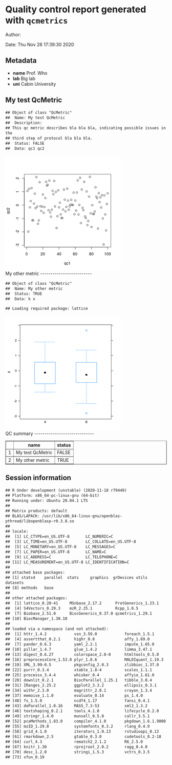Quality control report generated with `qcmetrics`
===========================================


Author: 

Date: Thu Nov 26 17:39:30 2020


Metadata
-----------------------------

- **name** Prof. Who
- **lab** Big lab
- **uni** Cabin University


My test QcMetric
-------------------------


```
## Object of class "QcMetric"
##  Name: My test QcMetric 
##  Description:
## This qc metric describes bla bla bla, indicating possible issues in the
## third step of protocol bla bla bla.
##  Status: FALSE 
##  Data: qc1 qc2
```
<img src="figure/unnamed-chunk-1-1.png" title="plot of chunk unnamed-chunk-1" alt="plot of chunk unnamed-chunk-1" style="display: block; margin: auto auto auto 0;" />
My other metric
-------------------------


```
## Object of class "QcMetric"
##  Name: My other metric 
##  Status: TRUE 
##  Data: k x
```

```
## Loading required package: lattice
```

<img src="figure/unnamed-chunk-2-1.png" title="plot of chunk unnamed-chunk-2" alt="plot of chunk unnamed-chunk-2" style="display: block; margin: auto auto auto 0;" />
QC summary
-----------------------------

<!-- html table generated in R 4.1.0 by xtable 1.8-4 package -->
<!-- Thu Nov 26 17:39:30 2020 -->
<table border=1>
<tr> <th>  </th> <th> name </th> <th> status </th>  </tr>
  <tr> <td align="right"> 1 </td> <td> My test QcMetric </td> <td> FALSE </td> </tr>
  <tr> <td align="right"> 2 </td> <td> My other metric </td> <td> TRUE </td> </tr>
   </table>

Session information
-------------------------


```
## R Under development (unstable) (2020-11-18 r79449)
## Platform: x86_64-pc-linux-gnu (64-bit)
## Running under: Ubuntu 20.04.1 LTS
## 
## Matrix products: default
## BLAS/LAPACK: /usr/lib/x86_64-linux-gnu/openblas-pthread/libopenblasp-r0.3.8.so
## 
## locale:
##  [1] LC_CTYPE=en_US.UTF-8       LC_NUMERIC=C              
##  [3] LC_TIME=en_US.UTF-8        LC_COLLATE=en_US.UTF-8    
##  [5] LC_MONETARY=en_US.UTF-8    LC_MESSAGES=C             
##  [7] LC_PAPER=en_US.UTF-8       LC_NAME=C                 
##  [9] LC_ADDRESS=C               LC_TELEPHONE=C            
## [11] LC_MEASUREMENT=en_US.UTF-8 LC_IDENTIFICATION=C       
## 
## attached base packages:
## [1] stats4    parallel  stats     graphics  grDevices utils     datasets 
## [8] methods   base     
## 
## other attached packages:
##  [1] lattice_0.20-41     MSnbase_2.17.2      ProtGenerics_1.23.1
##  [4] S4Vectors_0.29.3    mzR_2.25.1          Rcpp_1.0.5         
##  [7] Biobase_2.51.0      BiocGenerics_0.37.0 qcmetrics_1.29.1   
## [10] BiocManager_1.30.10
## 
## loaded via a namespace (and not attached):
##  [1] httr_1.4.2            vsn_3.59.0            foreach_1.5.1        
##  [4] assertthat_0.2.1      highr_0.8             affy_1.69.0          
##  [7] pander_0.6.3          yaml_2.2.1            impute_1.65.0        
## [10] pillar_1.4.7          glue_1.4.2            limma_3.47.1         
## [13] digest_0.6.27         colorspace_2.0-0      htmltools_0.5.0      
## [16] preprocessCore_1.53.0 plyr_1.8.6            MALDIquant_1.19.3    
## [19] XML_3.99-0.5          pkgconfig_2.0.3       zlibbioc_1.37.0      
## [22] purrr_0.3.4           xtable_1.8-4          scales_1.1.1         
## [25] processx_3.4.4        whisker_0.4           affyio_1.61.0        
## [28] downlit_0.2.1         BiocParallel_1.25.1   tibble_3.0.4         
## [31] IRanges_2.25.2        ggplot2_3.3.2         ellipsis_0.3.1       
## [34] withr_2.3.0           magrittr_2.0.1        crayon_1.3.4         
## [37] memoise_1.1.0         evaluate_0.14         ps_1.4.0             
## [40] fs_1.5.0              ncdf4_1.17            fansi_0.4.1          
## [43] doParallel_1.0.16     MASS_7.3-53           xml2_1.3.2           
## [46] textshaping_0.2.1     tools_4.1.0           lifecycle_0.2.0      
## [49] stringr_1.4.0         munsell_0.5.0         callr_3.5.1          
## [52] pcaMethods_1.83.0     compiler_4.1.0        pkgdown_1.6.1.9000   
## [55] mzID_1.29.0           systemfonts_0.3.2     rlang_0.4.9          
## [58] grid_4.1.0            iterators_1.0.13      rstudioapi_0.13      
## [61] rmarkdown_2.5         gtable_0.3.0          codetools_0.2-18     
## [64] curl_4.3              rematch2_2.1.2        R6_2.5.0             
## [67] knitr_1.30            rprojroot_2.0.2       ragg_0.4.0           
## [70] desc_1.2.0            stringi_1.5.3         vctrs_0.3.5          
## [73] xfun_0.19
```
